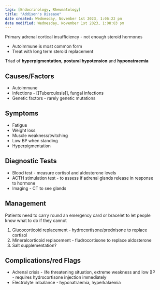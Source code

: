 ```yaml
---
tags: [Endocrinology, Rheumatology]
title: "Addison's Disease"
date created: Wednesday, November 1st 2023, 1:06:22 pm
date modified: Wednesday, November 1st 2023, 1:08:03 pm
---
```


Primary adrenal cortical insufficiency - not enough steroid hormones

- Autoimmune is most common form
- Treat with long term steroid replacement

Triad of **hyperpigmentation**, **postural hypotension** and **hyponatraemia**


## Causes/Factors

- Autoimmune 
- Infections - [[Tuberculosis]], fungal infections
- Genetic factors - rarely genetic mutations

## Symptoms

- Fatigue
- Weight loss
- Muscle weakness/twitching
- Low BP when standing
- Hyperpigmentation

## Diagnostic Tests

- Blood test - measure cortisol and aldosterone levels
- ACTH stimulation test - to assess if adrenal glands release in response to hormone 
- Imaging - CT to see glands

## Management

Patients need to carry round an emergency card or bracelet to let people know what to do if they cannot 
1. Glucocorticoid replacement - hydrocortisone/prednisone to replace cortisol
2. Mineralcorticoid replacement - fludrocortisone to replace aldosterone 
3. Salt supplementation? 


## Complications/red Flags

- Adrenal crisis - life threatening situation, extreme weakness and low BP - requires hydrocortisone injection immediately 
- Electrolyte imbalance - hyponatraemia, hyperkalaemia 